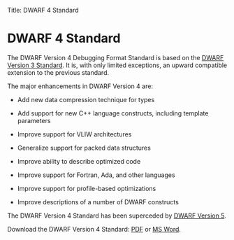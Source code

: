 Title: DWARF 4 Standard

# DWARF 4 Standard

The DWARF Version 4 Debugging Format Standard
is based on the [DWARF Version 3 Standard](dwarf3std.html).
It is, with only limited exceptions,
an upward compatible extension to the previous standard.

The major enhancements in DWARF Version 4 are:

* Add new data compression technique for types

* Add support for new C++ language constructs, including template parameters

* Improve support for VLIW architectures

* Generalize support for packed data structures

* Improve ability to describe optimized code

* Improve support for Fortran, Ada, and other languages

* Improve support for profile-based optimizations

* Improve descriptions of a number of DWARF constructs

The DWARF Version 4 Standard has been superceded
by [DWARF Version 5](dwarf5std.html).

Download the DWARF Version 4 Standard:
[PDF](doc/DWARF4.pdf) or [MS Word](doc/DWARF4.doc).

